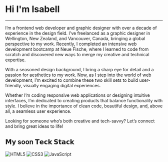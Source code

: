 # Hi I'm Isabell
---
I’m a frontend web developer and graphic designer with over a decade of experience in the design field. I’ve freelanced as a graphic designer in Wellington, New Zealand, and Vancouver, Canada, bringing a global perspective to my work. Recently, I completed an intensive web development bootcamp at Neue Fische, where I learned to code from scratch and discovered new ways to merge my creative and technical expertise.

With a seasoned design background, I bring a sharp eye for detail and a passion for aesthetics to my work. Now, as I step into the world of web development, I’m excited to combine these two skill sets to build user-friendly, visually engaging digital experiences.

Whether I’m coding responsive web applications or designing intuitive interfaces, I’m dedicated to creating products that balance functionality with style. I believe in the importance of clean code, beautiful design, and, above all, a seamless user experience.

Looking for someone who’s both creative and tech-savvy? Let’s connect and bring great ideas to life!


## 𝗠𝘆 soon 𝗧𝗲𝗰𝗸 𝗦𝘁𝗮𝗰𝗸

![HTML5](https://img.shields.io/badge/-HTML5-%23E44D27?style=flat-square&logo=html5&logoColor=ffffff)
![CSS3](https://img.shields.io/badge/-CSS3-%231572B6?style=flat-square&logo=css3)
![JavaScript](https://img.shields.io/badge/-JavaScript-%23F7DF1C?style=flat-square&logo=javascript&logoColor=000000&labelColor=%23F7DF1C&color=%23FFCE5A)
